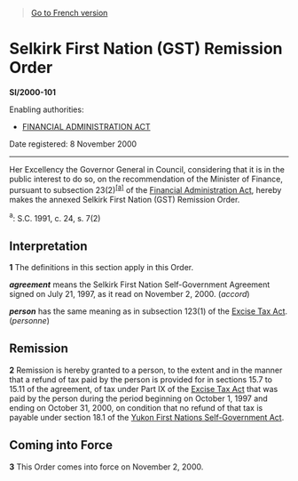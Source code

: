 > [Go to French version](/fr/Règlements/Textes%20réglementaires/2000/101.md)

# Selkirk First Nation (GST) Remission Order

**SI/2000-101**

Enabling authorities: 
- [FINANCIAL ADMINISTRATION ACT](/en/Acts/Revised%20Statutes%20of%20Canada/F/F-11.md)

Date registered: 8 November 2000

----------

Her Excellency the Governor General in Council, considering that it is in the public interest to do so, on the recommendation of the Minister of Finance, pursuant to subsection 23(2)<sup><a href='#footnotea_f'>[a]</a></sup> of the [Financial Administration Act](/en/Acts/Revised%20Statutes%20of%20Canada/F/F-11.md), hereby makes the annexed Selkirk First Nation (GST) Remission Order.

<a name='footnotea_f'><sup>a</sup></a>: S.C. 1991, c. 24, s. 7(2)<br />




## Interpretation


**1** The definitions in this section apply in this Order.

***agreement*** means the Selkirk First Nation Self-Government Agreement signed on July 21, 1997, as it read on November 2, 2000. (*accord*)

***person*** has the same meaning as in subsection 123(1) of the [Excise Tax Act](/en/Acts/Revised%20Statutes%20of%20Canada/E/E-15.md). (*personne*)




## Remission


**2** Remission is hereby granted to a person, to the extent and in the manner that a refund of tax paid by the person is provided for in sections 15.7 to 15.11 of the agreement, of tax under Part IX of the [Excise Tax Act](/en/Acts/Revised%20Statutes%20of%20Canada/E/E-15.md) that was paid by the person during the period beginning on October 1, 1997 and ending on October 31, 2000, on condition that no refund of that tax is payable under section 18.1 of the [Yukon First Nations Self-Government Act](/en/Acts/Statutes%20of%20Canada/1994/c.%2035.md).




## Coming into Force


**3** This Order comes into force on November 2, 2000.


